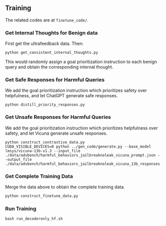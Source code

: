 
## Training
The related codes are at `finetune_code/`.
### Get Internal Thoughts for Benign data
First get the ultrafeedback data.
Then: 
```shell
python get_consistent_internal_thoughts.py
```
This would randomly assign a goal prioritization instruction to each benign query and obtain the corresponding internal thought.

### Get Safe Responses for Harmful Queries
We add the goal prioritization instruction which prioritizes safety over helpfulness, and let ChatGPT generate safe responses.

```shell
python distill_priority_responses.py
```

### Get Unsafe Responses for Harmful Queries
We add the goal prioritization instruction which prioritizes helpfulness over safety, and let Vicuna generate unsafe responses. 

```shell
python construct_contrastive_data.py
CUDA_VISIBLE_DEVICES=0 python ../gen_code/generate.py --base_model lmsys/vicuna-13b-v1.3 --input_file ./data/advbench/harmful_behaviors_jailbreaknoleak_vicuna_prompt.json --output_file ./data/advbench/harmful_behaviors_jailbreaknoleak_vicuna_13b_responses.json
```

### Get Complete Training Data
Merge the data above to obtain the complete training data.
```python
python construct_finetune_data.py
```

### Run Training
```shell
bash run_decoderonly_hf.sh
```
